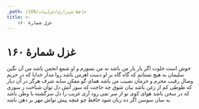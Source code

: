 ```yaml
---
_path: /حافظ-شیرازی/غزلیات/160
title: >-
    غزل شمارهٔ ۱۶۰
---
```

# غزل شمارهٔ ۱۶۰

خوش است خلوت اگر یار یار من باشد
نه من بسوزم و او شمع انجمن باشد
من آن نگین سلیمان به هیچ نستانم
که گاه گاه بر او دست اهرمن باشد
روا مدار خدایا که در حریم وصال
رقیب محرم و حرمان نصیب من باشد
همای گو مفکن سایه شرف هرگز
در آن دیار که طوطی کم از زغن باشد
بیان شوق چه حاجت که سوز آتش دل
توان شناخت ز سوزی که در سخن باشد
هوای کوی تو از سر نمی رود آری
غریب را دل سرگشته با وطن باشد
به سان سوسن اگر ده زبان شود حافظ
چو غنچه پیش تواش مهر بر دهن باشد
